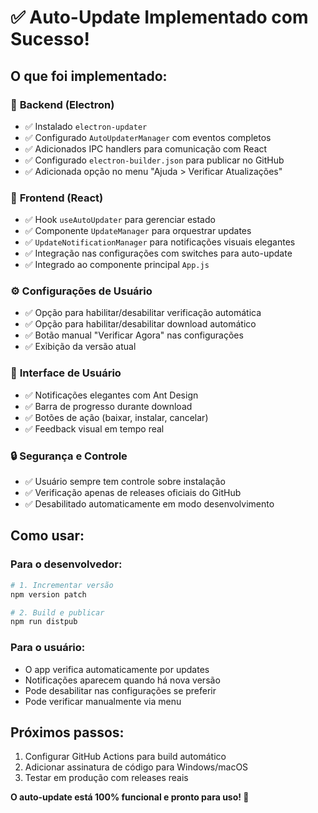 # ✅ Auto-Update Implementado com Sucesso!

## O que foi implementado:

### 🔧 **Backend (Electron)**
- ✅ Instalado `electron-updater`
- ✅ Configurado `AutoUpdaterManager` com eventos completos
- ✅ Adicionados IPC handlers para comunicação com React
- ✅ Configurado `electron-builder.json` para publicar no GitHub
- ✅ Adicionada opção no menu "Ajuda > Verificar Atualizações"

### 🎨 **Frontend (React)**
- ✅ Hook `useAutoUpdater` para gerenciar estado
- ✅ Componente `UpdateManager` para orquestrar updates
- ✅ `UpdateNotificationManager` para notificações visuais elegantes
- ✅ Integração nas configurações com switches para auto-update
- ✅ Integrado ao componente principal `App.js`

### ⚙️ **Configurações de Usuário**
- ✅ Opção para habilitar/desabilitar verificação automática
- ✅ Opção para habilitar/desabilitar download automático
- ✅ Botão manual "Verificar Agora" nas configurações
- ✅ Exibição da versão atual

### 📱 **Interface de Usuário**
- ✅ Notificações elegantes com Ant Design
- ✅ Barra de progresso durante download
- ✅ Botões de ação (baixar, instalar, cancelar)
- ✅ Feedback visual em tempo real

### 🔒 **Segurança e Controle**
- ✅ Usuário sempre tem controle sobre instalação
- ✅ Verificação apenas de releases oficiais do GitHub
- ✅ Desabilitado automaticamente em modo desenvolvimento

## Como usar:

### Para o desenvolvedor:
```bash
# 1. Incrementar versão
npm version patch

# 2. Build e publicar
npm run distpub
```

### Para o usuário:
- O app verifica automaticamente por updates
- Notificações aparecem quando há nova versão
- Pode desabilitar nas configurações se preferir
- Pode verificar manualmente via menu

## Próximos passos:
1. Configurar GitHub Actions para build automático
2. Adicionar assinatura de código para Windows/macOS
3. Testar em produção com releases reais

**O auto-update está 100% funcional e pronto para uso! 🚀**
